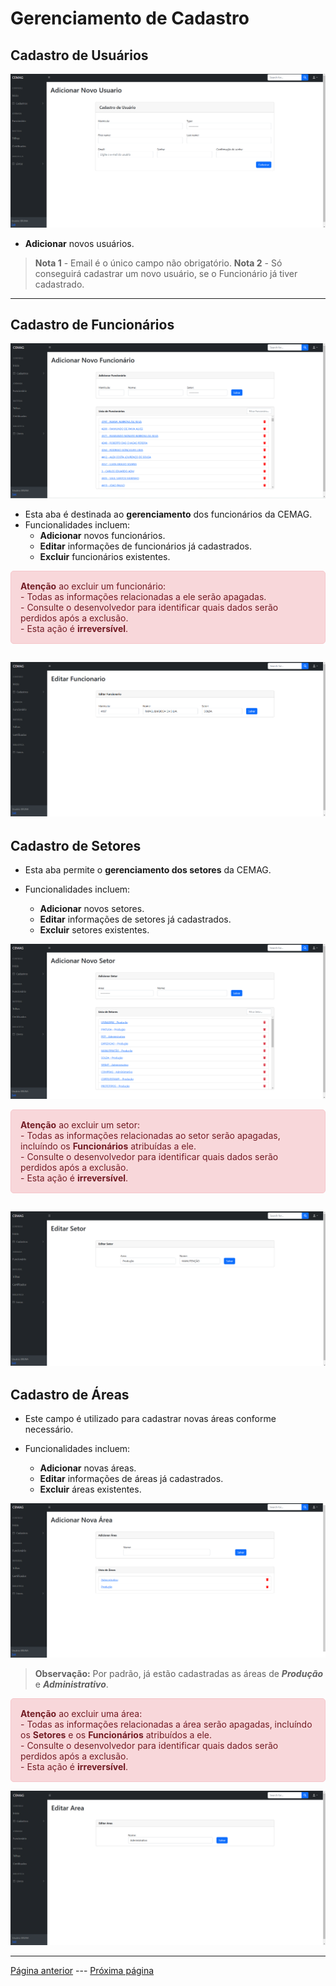 # Gerenciamento de Cadastro

## Cadastro de Usuários

![Cadastro de Usuário](/documentacao/imgs_documentacao/cadastroUSUARIO.png)

- **Adicionar** novos usuários.
>**Nota 1** -  Email é o único campo não obrigatório.
>**Nota 2** -  Só conseguirá cadastrar um novo usuário, se o Funcionário já tiver cadastrado.
---

## Cadastro de Funcionários

![Cadastro de Funcionário](/documentacao/imgs_documentacao/cadastroFUNCIONARIO.png)

- Esta aba é destinada ao **gerenciamento** dos funcionários da CEMAG.
- Funcionalidades incluem:
  - **Adicionar** novos funcionários.
  - **Editar** informações de funcionários já cadastrados.
  - **Excluir** funcionários existentes.
<div style="background-color: #f8d7da; color: #721c24; border: 1px solid    #f5c6cb; padding: 15px; border-radius: 5px;">
<strong style="color:#721c24">Atenção</strong> ao excluir um funcionário:<br>
  - Todas as informações relacionadas a ele serão apagadas.<br>
  - Consulte o desenvolvedor para identificar quais dados serão perdidos após a exclusão.<br>
  - Esta ação é <strong style="color:#721c24">irreversível</strong>.
</div>
  
![Editar Funcionário](/documentacao/imgs_documentacao/editarFUNCIONARIO.png)
---

## Cadastro de Setores

- Esta aba permite o **gerenciamento dos setores** da CEMAG.

- Funcionalidades incluem:
  - **Adicionar** novos setores.
  - **Editar** informações de setores já cadastrados.
  - **Excluir** setores existentes.

![Cadastro de Setor](/documentacao/imgs_documentacao/cadastroSETOR.png)


<div style="background-color: #f8d7da; color: #721c24; border: 1px solid    #f5c6cb; padding: 15px; border-radius: 5px;">
<strong style="color:#721c24">Atenção</strong> ao excluir um setor:<br>
  - Todas as informações relacionadas ao setor serão apagadas, incluíndo os <strong style="color:#721c24">Funcionários</strong> atribuídas a ele.<br>
  - Consulte o desenvolvedor para identificar quais dados serão perdidos após a exclusão.<br>
  - Esta ação é <strong style="color:#721c24">irreversível</strong>.
</div>

![Editar Setor](/documentacao/imgs_documentacao/editarSETOR.png)
---

## Cadastro de Áreas
- Este campo é utilizado para cadastrar novas áreas conforme necessário.

- Funcionalidades incluem:
  - **Adicionar** novas áreas.
  - **Editar** informações de áreas já cadastrados.
  - **Excluir** áreas existentes.

![Cadastro de Área](/documentacao/imgs_documentacao/cadastroAREA.png)

>**Observação:** Por padrão, já estão cadastradas as áreas de ***Produção*** e ***Administrativo***.

<div style="background-color: #f8d7da; color: #721c24; border: 1px solid    #f5c6cb; padding: 15px; border-radius: 5px;">
<strong style="color:#721c24">Atenção</strong> ao excluir uma área:<br>
  - Todas as informações relacionadas a área serão apagadas, incluíndo os <strong style="color:#721c24">Setores</strong> e os <strong style="color:#721c24">Funcionários</strong> atribuídos a ele.<br>
  - Consulte o desenvolvedor para identificar quais dados serão perdidos após a exclusão.<br>
  - Esta ação é <strong style="color:#721c24">irreversível</strong>.
</div>

![Editar Área](/documentacao/imgs_documentacao/editarAREA.png)

---

[Página anterior](/documentacao/documentacaoGestores/2_dashboard.md) --- [Próxima página](/documentacao/documentacaoGestores/4_list_trilhas.md)